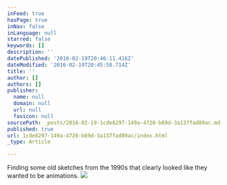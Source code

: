 ```yaml
---
inFeed: true
hasPage: true
inNav: false
inLanguage: null
starred: false
keywords: []
description: ''
datePublished: '2016-02-19T20:46:11.416Z'
dateModified: '2016-02-19T20:45:58.714Z'
title: ''
author: []
authors: []
publisher:
  name: null
  domain: null
  url: null
  favicon: null
sourcePath: _posts/2016-02-19-1cde8297-149a-4720-b69d-3a137fad89ac.md
published: true
url: 1cde8297-149a-4720-b69d-3a137fad89ac/index.html
_type: Article

---
```

Finding some old sketches from the 1990s that clearly looked like they wanted to be animations.
![](https://the-grid-user-content.s3-us-west-2.amazonaws.com/175ee9a5-fadb-4a5e-9ea5-e120846f3880.gif)